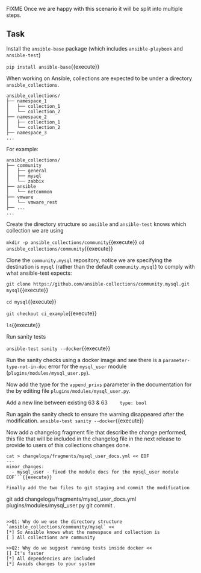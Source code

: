 FIXME Once we are happy with this scenario it will be split into multiple steps.

## Task

Install the `ansible-base` package (which includes `ansible-playbook` and `ansible-test`)

`pip install ansible-base`{{execute}}


When working on Ansible, collections are expected to be under a directory `ansible_collections`.

```
ansible_collections/
├── namespace_1
│   ├── collection_1
│   └── collection_2
├── namespace_2
│   ├── collection_1
│   └── collection_2
├── namespace_3
...
```

For example:
```
ansible_collections/
├── community
│   ├── general
│   ├── mysql
│   └── zabbix
├── ansible
│   └── netcommon
├── vmware
│   └── vmware_rest
├── ...
...
```

Create the directory structure so `ansible` and `ansible-test` knows which collection we are using

`mkdir -p ansible_collections/community`{{execute}}
`cd ansible_collections/community`{{execute}}

Clone the `community.mysql` repository, notice we are specifying the destination is `mysql` (rather than the default `community.mysql`) to comply with what ansible-test expects:

`git clone https://github.com/ansible-collections/community.mysql.git mysql`{{execute}}

`cd mysql`{{execute}}

`git checkout ci_example`{{execute}}

`ls`{{execute}}

Run sanity tests

`ansible-test sanity --docker`{{execute}}

Run the sanity checks using a docker image and see there is a `parameter-type-not-in-doc` error for the `mysql_user` module (`plugins/modules/mysql_user.py`).

Now add the type for the `append_privs` parameter in the documentation for the by editing file `plugins/modules/mysql_user.py`.

Add a new line between existing 63 & 63 `    type: bool`

Run again the sanity check to ensure the warning disappeared after the modification.
`ansible-test sanity --docker`{{execute}}

Now add a changelog fragment file that describe the change performed, this file that will be included in the changelog file in the next release to provide to users of this collections changes done.

```
cat > changelogs/fragments/mysql_user_docs.yml << EOF
---
minor_changes:
  - mysql_user - fixed the module docs for the mysql_user module
EOF```{{execute}}

Finally add the two files to git staging and commit the modification

```
git add changelogs/fragments/mysql_user_docs.yml plugins/modules/mysql_user.py
git commit .
```{{execute}}

>>Q1: Why do we use the directory structure `ansible_collections/community/mysql` <<
[*] So Ansible knows what the namespace and collection is
[ ] All collections are community

>>Q2: Why do we suggest running tests inside docker <<
[] It's faster
[*] All dependencies are included
[*] Avoids changes to your system
